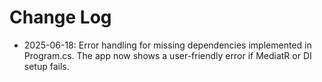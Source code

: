 # Change Log

- 2025-06-18: Error handling for missing dependencies implemented in Program.cs. The app now shows a user-friendly error if MediatR or DI setup fails.
